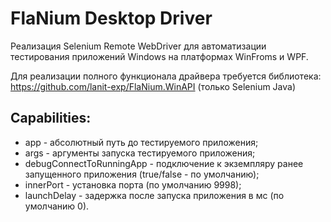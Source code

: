 # FlaNium Desktop Driver

Реализация Selenium Remote WebDriver для автоматизации тестирования приложений Windows на платформах WinFroms и WPF.


Для реализации полного функционала драйвера требуется библиотека: https://github.com/lanit-exp/FlaNium.WinAPI (только Selenium Java)

## Capabilities:

* app - абсолютный путь до тестируемого приложения;
* args - аргументы запуска тестируемого приложения;
* debugConnectToRunningApp - подключение к экземпляру ранее запущенного приложения (true/false - по умолчанию);
* innerPort - установка порта (по умолчанию 9998);
* launchDelay - задержка после запуска приложения в мс (по умолчанию 0).
